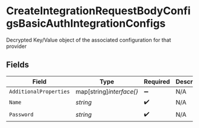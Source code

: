 # CreateIntegrationRequestBodyConfigsBasicAuthIntegrationConfigs

Decrypted Key/Value object of the associated configuration for that provider


## Fields

| Field                    | Type                     | Required                 | Description              |
| ------------------------ | ------------------------ | ------------------------ | ------------------------ |
| `AdditionalProperties`   | map[string]*interface{}* | :heavy_minus_sign:       | N/A                      |
| `Name`                   | *string*                 | :heavy_check_mark:       | N/A                      |
| `Password`               | *string*                 | :heavy_check_mark:       | N/A                      |
